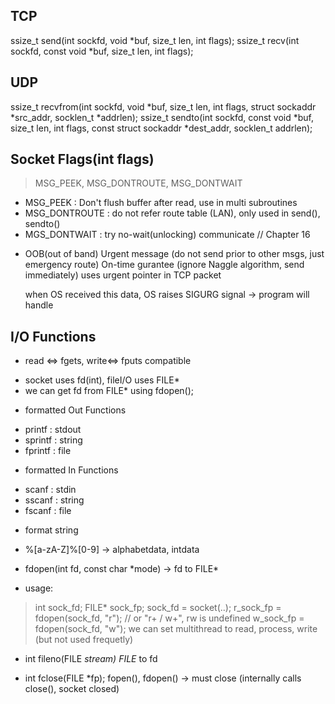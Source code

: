 ## TCP

  ssize_t send(int sockfd, void *buf, size_t len, int flags);
  ssize_t recv(int sockfd, const void *buf, size_t len, int flags);

## UDP

  ssize_t recvfrom(int sockfd, void *buf, size_t len, int flags,
                    struct sockaddr *src_addr, socklen_t *addrlen);
  ssize_t sendto(int sockfd, const void *buf, size_t len, int flags,
                    const struct sockaddr *dest_addr, socklen_t addrlen);

## Socket Flags(int flags)

 > MSG_PEEK, MSG_DONTROUTE, MSG_DONTWAIT
   - MSG_PEEK : Don't flush buffer after read, use in multi subroutines
   - MSG_DONTROUTE : do not refer route table (LAN), only used in send(), sendto()
   - MGS_DONTWAIT : try no-wait(unlocking) communicate // Chapter 16

* OOB(out of band)
  Urgent message (do not send prior to other msgs, just emergency route)
  On-time gurantee (ignore Naggle algorithm, send immediately)
  uses urgent pointer in TCP packet

  when OS received this data, OS raises SIGURG signal -> program will handle

## I/O Functions

 * read <=> fgets, write<=> fputs compatible
  - socket uses fd(int), fileI/O uses FILE*
  - we can get fd from FILE* using fdopen();

 * formatted Out Functions
  - printf : stdout
  - sprintf : string
  - fprintf : file

 * formatted In Functions 

  - scanf : stdin
  - sscanf : string
  - fscanf : file

  * format string

   - %[a-zA-Z]%[0-9] -> alphabetdata, intdata

  * fdopen(int fd, const char *mode) -> fd to FILE\*

   - usage:
   >int sock_fd;
   >FILE* sock_fp;
   >sock_fd = socket(..);
   >r_sock_fp = fdopen(sock_fd, "r"); // or "r+ / w+", rw is undefined
   >w_sock_fp = fdopen(sock_fd, "w");
   we can set multithread to read, process, write (but not used frequetly)

  * int fileno(FILE *stream)
    FILE* to fd

  * int fclose(FILE *fp);
    fopen(), fdopen() -> must close (internally calls close(), socket closed)
